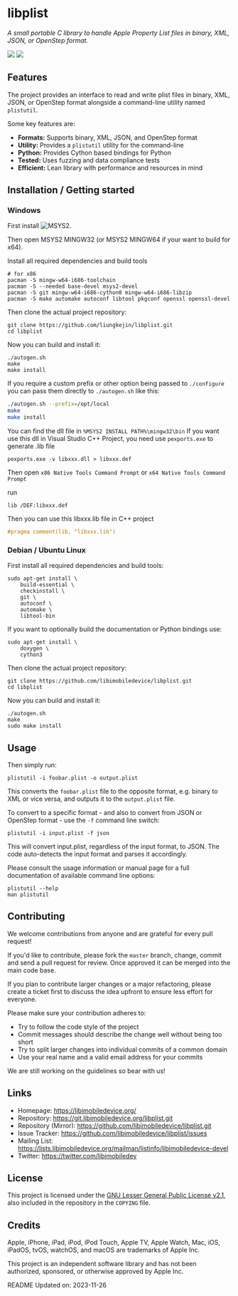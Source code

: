 # libplist

*A small portable C library to handle Apple Property List files in binary, XML,
JSON, or OpenStep format.*

![](https://github.com/libimobiledevice/libplist/workflows/build/badge.svg)
![](https://github.com/libimobiledevice/libplist/workflows/CodeQL/badge.svg)

## Features

The project provides an interface to read and write plist files in binary,
XML, JSON, or OpenStep format alongside a command-line utility named `plistutil`.

Some key features are:

- **Formats:** Supports binary, XML, JSON, and OpenStep format
- **Utility:** Provides a `plistutil` utility for the command-line
- **Python:** Provides Cython based bindings for Python
- **Tested:** Uses fuzzing and data compliance tests
- **Efficient:** Lean library with performance and resources in mind

## Installation / Getting started

### Windows

First install ![MSYS2](https://www.msys2.org/).

Then open MSYS2 MINGW32 (or MSYS2 MINGW64 if your want to build for x64).

Install all required dependencies and build tools

```shell
# for x86
pacman -S mingw-w64-i686-toolchain 
pacman -S --needed base-devel msys2-devel
pacman -S git mingw-w64-i686-cython0 mingw-w64-i686-libzip
pacman -S make automake autoconf libtool pkgconf openssl openssl-devel
```

Then clone the actual project repository:
```shell
git clone https://github.com/liungkejin/libplist.git
cd libplist
```

Now you can build and install it:
```shell
./autogen.sh
make
make install
```

If you require a custom prefix or other option being passed to `./configure`
you can pass them directly to `./autogen.sh` like this:
```bash
./autogen.sh --prefix=/opt/local
make
make install
```

You can find the dll file in `%MSYS2 INSTALL PATH%\mingw32\bin`
If you want use this dll in Visual Studio C++ Project, you need use `pexports.exe`
to generate .lib file

```shell
pexports.exe -v libxxx.dll > libxxx.def
```

Then open `x86 Native Tools Command Prompt` or `x64 Native Tools Command Prompt`

run
```shell
lib /DEF:libxxx.def
```

Then you can use this libxxx.lib file in C++ project

```c++
#pragma comment(lib, "libxxx.lib")
```

### Debian / Ubuntu Linux

First install all required dependencies and build tools:
```shell
sudo apt-get install \
	build-essential \
	checkinstall \
	git \
	autoconf \
	automake \
	libtool-bin
```

If you want to optionally build the documentation or Python bindings use:
```shell
sudo apt-get install \
	doxygen \
	cython3
```

Then clone the actual project repository:
```shell
git clone https://github.com/libimobiledevice/libplist.git
cd libplist
```

Now you can build and install it:
```shell
./autogen.sh
make
sudo make install
```

## Usage

Then simply run:
```shell
plistutil -i foobar.plist -o output.plist
```
This converts the `foobar.plist` file to the opposite format, e.g. binary to
XML or vice versa, and outputs it to the `output.plist` file.

To convert to a specific format - and also to convert from JSON or OpenStep
format - use the `-f` command line switch:
```shell
plistutil -i input.plist -f json
```
This will convert input.plist, regardless of the input format, to JSON. The
code auto-detects the input format and parses it accordingly.

Please consult the usage information or manual page for a full documentation of
available command line options:
```shell
plistutil --help
man plistutil
```

## Contributing

We welcome contributions from anyone and are grateful for every pull request!

If you'd like to contribute, please fork the `master` branch, change, commit and
send a pull request for review. Once approved it can be merged into the main
code base.

If you plan to contribute larger changes or a major refactoring, please create a
ticket first to discuss the idea upfront to ensure less effort for everyone.

Please make sure your contribution adheres to:
* Try to follow the code style of the project
* Commit messages should describe the change well without being too short
* Try to split larger changes into individual commits of a common domain
* Use your real name and a valid email address for your commits

We are still working on the guidelines so bear with us!

## Links

* Homepage: https://libimobiledevice.org/
* Repository: https://git.libimobiledevice.org/libplist.git
* Repository (Mirror): https://github.com/libimobiledevice/libplist.git
* Issue Tracker: https://github.com/libimobiledevice/libplist/issues
* Mailing List: https://lists.libimobiledevice.org/mailman/listinfo/libimobiledevice-devel
* Twitter: https://twitter.com/libimobiledev

## License

This project is licensed under the [GNU Lesser General Public License v2.1](https://www.gnu.org/licenses/lgpl-2.1.en.html),
also included in the repository in the `COPYING` file.

## Credits

Apple, iPhone, iPad, iPod, iPod Touch, Apple TV, Apple Watch, Mac, iOS,
iPadOS, tvOS, watchOS, and macOS are trademarks of Apple Inc.

This project is an independent software library and has not been authorized,
sponsored, or otherwise approved by Apple Inc.

README Updated on: 2023-11-26
